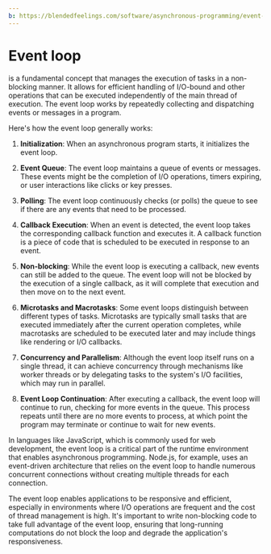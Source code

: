 ```yaml
---
b: https://blendedfeelings.com/software/asynchronous-programming/event-loop.md
---
```


# Event loop 
is a fundamental concept that manages the execution of tasks in a non-blocking manner. It allows for efficient handling of I/O-bound and other operations that can be executed independently of the main thread of execution. The event loop works by repeatedly collecting and dispatching events or messages in a program.

Here's how the event loop generally works:

1. **Initialization**: When an asynchronous program starts, it initializes the event loop.

2. **Event Queue**: The event loop maintains a queue of events or messages. These events might be the completion of I/O operations, timers expiring, or user interactions like clicks or key presses.

3. **Polling**: The event loop continuously checks (or polls) the queue to see if there are any events that need to be processed.

4. **Callback Execution**: When an event is detected, the event loop takes the corresponding callback function and executes it. A callback function is a piece of code that is scheduled to be executed in response to an event.

5. **Non-blocking**: While the event loop is executing a callback, new events can still be added to the queue. The event loop will not be blocked by the execution of a single callback, as it will complete that execution and then move on to the next event.

6. **Microtasks and Macrotasks**: Some event loops distinguish between different types of tasks. Microtasks are typically small tasks that are executed immediately after the current operation completes, while macrotasks are scheduled to be executed later and may include things like rendering or I/O callbacks.

7. **Concurrency and Parallelism**: Although the event loop itself runs on a single thread, it can achieve concurrency through mechanisms like worker threads or by delegating tasks to the system's I/O facilities, which may run in parallel.

8. **Event Loop Continuation**: After executing a callback, the event loop will continue to run, checking for more events in the queue. This process repeats until there are no more events to process, at which point the program may terminate or continue to wait for new events.

In languages like JavaScript, which is commonly used for web development, the event loop is a critical part of the runtime environment that enables asynchronous programming. Node.js, for example, uses an event-driven architecture that relies on the event loop to handle numerous concurrent connections without creating multiple threads for each connection.

The event loop enables applications to be responsive and efficient, especially in environments where I/O operations are frequent and the cost of thread management is high. It's important to write non-blocking code to take full advantage of the event loop, ensuring that long-running computations do not block the loop and degrade the application's responsiveness.